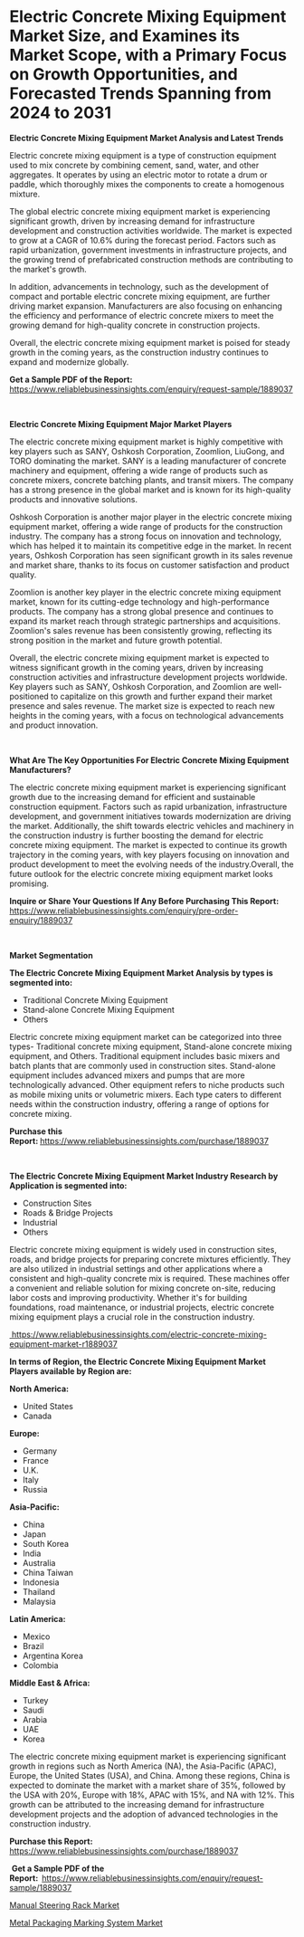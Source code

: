 <p><h1>Electric Concrete Mixing Equipment Market Size, and Examines its Market Scope, with a Primary Focus on Growth Opportunities, and Forecasted Trends Spanning from 2024 to 2031</h1></p><p><strong>Electric Concrete Mixing Equipment Market Analysis and Latest Trends</strong></p>
<p><p>Electric concrete mixing equipment is a type of construction equipment used to mix concrete by combining cement, sand, water, and other aggregates. It operates by using an electric motor to rotate a drum or paddle, which thoroughly mixes the components to create a homogenous mixture.</p><p>The global electric concrete mixing equipment market is experiencing significant growth, driven by increasing demand for infrastructure development and construction activities worldwide. The market is expected to grow at a CAGR of 10.6% during the forecast period. Factors such as rapid urbanization, government investments in infrastructure projects, and the growing trend of prefabricated construction methods are contributing to the market's growth.</p><p>In addition, advancements in technology, such as the development of compact and portable electric concrete mixing equipment, are further driving market expansion. Manufacturers are also focusing on enhancing the efficiency and performance of electric concrete mixers to meet the growing demand for high-quality concrete in construction projects.</p><p>Overall, the electric concrete mixing equipment market is poised for steady growth in the coming years, as the construction industry continues to expand and modernize globally.</p></p>
<p><strong>Get a Sample PDF of the Report:&nbsp;</strong> <a href="https://www.reliablebusinessinsights.com/enquiry/request-sample/1889037">https://www.reliablebusinessinsights.com/enquiry/request-sample/1889037</a></p>
<p>&nbsp;</p>
<p><strong>Electric Concrete Mixing Equipment Major Market Players</strong></p>
<p><p>The electric concrete mixing equipment market is highly competitive with key players such as SANY, Oshkosh Corporation, Zoomlion, LiuGong, and TORO dominating the market. SANY is a leading manufacturer of concrete machinery and equipment, offering a wide range of products such as concrete mixers, concrete batching plants, and transit mixers. The company has a strong presence in the global market and is known for its high-quality products and innovative solutions.</p><p>Oshkosh Corporation is another major player in the electric concrete mixing equipment market, offering a wide range of products for the construction industry. The company has a strong focus on innovation and technology, which has helped it to maintain its competitive edge in the market. In recent years, Oshkosh Corporation has seen significant growth in its sales revenue and market share, thanks to its focus on customer satisfaction and product quality.</p><p>Zoomlion is another key player in the electric concrete mixing equipment market, known for its cutting-edge technology and high-performance products. The company has a strong global presence and continues to expand its market reach through strategic partnerships and acquisitions. Zoomlion's sales revenue has been consistently growing, reflecting its strong position in the market and future growth potential.</p><p>Overall, the electric concrete mixing equipment market is expected to witness significant growth in the coming years, driven by increasing construction activities and infrastructure development projects worldwide. Key players such as SANY, Oshkosh Corporation, and Zoomlion are well-positioned to capitalize on this growth and further expand their market presence and sales revenue. The market size is expected to reach new heights in the coming years, with a focus on technological advancements and product innovation.</p></p>
<p>&nbsp;</p>
<p><strong>What Are The Key Opportunities For Electric Concrete Mixing Equipment Manufacturers?</strong></p>
<p><p>The electric concrete mixing equipment market is experiencing significant growth due to the increasing demand for efficient and sustainable construction equipment. Factors such as rapid urbanization, infrastructure development, and government initiatives towards modernization are driving the market. Additionally, the shift towards electric vehicles and machinery in the construction industry is further boosting the demand for electric concrete mixing equipment. The market is expected to continue its growth trajectory in the coming years, with key players focusing on innovation and product development to meet the evolving needs of the industry.Overall, the future outlook for the electric concrete mixing equipment market looks promising.</p></p>
<p><strong>Inquire or Share Your Questions If Any Before Purchasing This Report:</strong> <a href="https://www.reliablebusinessinsights.com/enquiry/pre-order-enquiry/1889037">https://www.reliablebusinessinsights.com/enquiry/pre-order-enquiry/1889037</a></p>
<p>&nbsp;</p>
<p><strong>Market Segmentation</strong></p>
<p><strong>The Electric Concrete Mixing Equipment Market Analysis by types is segmented into:</strong></p>
<p><ul><li>Traditional Concrete Mixing Equipment</li><li>Stand-alone Concrete Mixing Equipment</li><li>Others</li></ul></p>
<p><p>Electric concrete mixing equipment market can be categorized into three types- Traditional concrete mixing equipment, Stand-alone concrete mixing equipment, and Others. Traditional equipment includes basic mixers and batch plants that are commonly used in construction sites. Stand-alone equipment includes advanced mixers and pumps that are more technologically advanced. Other equipment refers to niche products such as mobile mixing units or volumetric mixers. Each type caters to different needs within the construction industry, offering a range of options for concrete mixing.</p></p>
<p><strong>Purchase this Report:&nbsp;</strong><a href="https://www.reliablebusinessinsights.com/purchase/1889037">https://www.reliablebusinessinsights.com/purchase/1889037</a></p>
<p>&nbsp;</p>
<p><strong>The Electric Concrete Mixing Equipment Market Industry Research by Application is segmented into:</strong></p>
<p><ul><li>Construction Sites</li><li>Roads & Bridge Projects</li><li>Industrial</li><li>Others</li></ul></p>
<p><p>Electric concrete mixing equipment is widely used in construction sites, roads, and bridge projects for preparing concrete mixtures efficiently. They are also utilized in industrial settings and other applications where a consistent and high-quality concrete mix is required. These machines offer a convenient and reliable solution for mixing concrete on-site, reducing labor costs and improving productivity. Whether it's for building foundations, road maintenance, or industrial projects, electric concrete mixing equipment plays a crucial role in the construction industry.</p></p>
<p><a href="https://www.reliablebusinessinsights.com/electric-concrete-mixing-equipment-market-r1889037">&nbsp;https://www.reliablebusinessinsights.com/electric-concrete-mixing-equipment-market-r1889037</a></p>
<p><strong>In terms of Region, the Electric Concrete Mixing Equipment Market Players available by Region are:</strong></p>
<p>
    <p> <strong> North America: </strong>
        <ul>
            <li>United States</li>
            <li>Canada</li>
        </ul>
        </p> 
    <p> <strong> Europe: </strong>
        <ul>
            <li>Germany</li>
            <li>France</li>
            <li>U.K.</li>
            <li>Italy</li>
            <li>Russia</li>
        </ul>
        </p> 
    <p> <strong> Asia-Pacific: </strong>
        <ul>
            <li>China</li>
            <li>Japan</li>
            <li>South Korea</li>
            <li>India</li>
            <li>Australia</li>
            <li>China Taiwan</li>
            <li>Indonesia</li>
            <li>Thailand</li>
            <li>Malaysia</li>
        </ul>
        </p> 
    <p> <strong> Latin America: </strong>
        <ul>
            <li>Mexico</li>
            <li>Brazil</li>
            <li>Argentina Korea</li>
            <li>Colombia</li>
        </ul>
        </p> 
    <p> <strong> Middle East & Africa: </strong>
        <ul>
            <li>Turkey</li>
            <li>Saudi</li>
            <li>Arabia</li>
            <li>UAE</li>
            <li>Korea</li>
        </ul>
    </p>
    </p>
<p><p>The electric concrete mixing equipment market is experiencing significant growth in regions such as North America (NA), the Asia-Pacific (APAC), Europe, the United States (USA), and China. Among these regions, China is expected to dominate the market with a market share of 35%, followed by the USA with 20%, Europe with 18%, APAC with 15%, and NA with 12%. This growth can be attributed to the increasing demand for infrastructure development projects and the adoption of advanced technologies in the construction industry.</p></p>
<p><strong>Purchase this Report: </strong><a href="https://www.reliablebusinessinsights.com/purchase/1889037">https://www.reliablebusinessinsights.com/purchase/1889037</a></p>
<p>&nbsp;<strong>Get a Sample PDF of the Report:&nbsp;&nbsp;</strong><a href="https://www.reliablebusinessinsights.com/enquiry/request-sample/1889037">https://www.reliablebusinessinsights.com/enquiry/request-sample/1889037</a></p>
<p><strong></strong></p>
<p><p><a href="https://view.publitas.com/reportprime-1/emerging-trends-in-manual-steering-rack-market-global-outlook-and-future-prospects-from-2024-2031/">Manual Steering Rack Market</a></p><p><a href="https://github.com/LouieAltenwert/Market-Research-Report-List-1/blob/main/metal-packaging-marking-system-market.md">Metal Packaging Marking System Market</a></p></p>